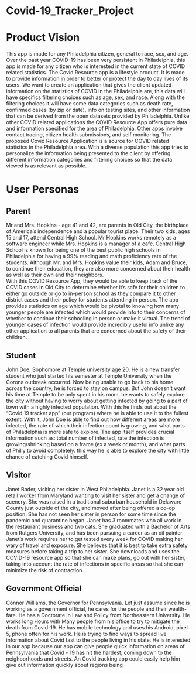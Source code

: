 # Covid-19_Tracker_Project
# Product Vision
This app is made for any Philadelphia citizen, general to race, sex, and age. Over the past year COVID-19 has been very persistent in Philadelphia, this app is made for any citizen who is interested in the current state of COVID related statistics. The Covid Resource app is a lifestyle product. It is made to provide information in order to better or protect the day to day lives of its users. We want to create an application that gives the client updated information on the statistics of COVID in the Philadelphia are, this data will have specifics filtering choices such as age, sex, and race. Along with the filtering choices it will have some data categories such as death rate, confirmed cases (by zip or date), info on testing sites, and other information that can be derived from the open datasets provided by Philadelphia. Unlike other COVID related applications the COVID Resource App offers pure data and information specified for the area of Philadelphia. Other apps involve contact tracing, citizen health submissions, and self monitoring. The proposed Covid Resource Application is a source for COVID related statistics in the Philadelphia area. With a diverse population this app tries to personalize the information being presented to the client by offering different information categories and filtering choices so that the data viewed is as relevant as possible.
# User Personas
## Parent
Mr and Mrs. Hopkins - age 41 and 42, are parents in Old City, the birthplace of America’s independence and a popular tourist place.  Their two kids, ages 15 and 17, attend Central High School.  Mr Hopkins works remotely as a software engineer while Mrs. Hopkins is a manager of a cafe.  Central High School is known for being one of the best public high schools in Philadelphia for having a 99% reading and math proficiency rate of the students.  Although Mr. and Mrs. Hopkins value their kids, Adam and Bruce, to continue their education, they are also more concerned about their health as well as their own and their neighbors.  
With this COVID Resource App, they would be able to keep track of the COVID cases in Old City to determine whether it’s safe for their children to either go outside or go to in-person school as they compare it to other district cases and their policy for students attending in person.  The app provides statistics on age which would be pivotal to knowing how many younger people are infected which would provide info to their concerns of whether to continue their schooling in person or make it virtual.  The trend of younger cases of infection would provide incredibly useful info unlike any other application to all parents that are concerned about the safety of their children.
## Student
John Doe, Sophomore at Temple university age 20. He is a new transfer student who just started his semester at Temple University when the Corona outbreak occurred. Now being unable to go back to his home across the country, he is forced to stay on campus. But John doesn't want his time at Temple to be only spent in his room, he wants to safely explore the city without having to worry about getting infected by going to a part of town with a highly infected population. With this he finds out about the “Covid 19 tracker app” (our program) where he is able to use it to the fullest extent.
	With it, John Doe is able to find out how different areas are more infected, the rate of which their infection count is growing, and what parts of Philadelphia is more safe to explore. The app itself provides crucial information such as: total number of infected, rate the infection is growing/shrinking based on a frame (ex a week or month), and what parts of Philly to avoid completely. this way he is able to explore the city with little chance of catching Covid himself.

## Visitor
Janet Bader, visiting her sister in West Philadelphia. Janet is a 32 year old retail worker from Maryland wanting to visit her sister and get a change of scenery. She was raised in a traditional suburban household in Delaware County just outside of the city, and moved after being offered a co-op position. She has not seen her sister in person for some time since the pandemic and quarantine began. Janet has 3 roommates who all work in the restaurant business and two cats. She graduated with a Bachelor of Arts from Rutgers University, and has been pursuing a career as an oil painter.
Janet’s work requires her to get tested every week for COVID making her wary of travel and exposure. She believes that it is best to take extra safety measures before taking a trip to her sister. She downloads and uses the COVID-19 resource app so that she can make plans, go out with her sister, taking into account the rate of infections in specific areas so that she can minimize the risk of contraction.

## Government Official
Connor Williams, the Governor for Pennsylvania. Let just assume since he is working as a government official, he cares for the people and their wealth-fare. He has a Doctorate in Law and Policy from Northeastern University. He works long Hours with Many people from his office to try to mitigate the death from Covid-19. He has mobile technology and uses his Android, pixel 5, phone often for his work. He is trying to find ways to spread live information about Covid fast to the people living in his state.
He is interested in our app because our app can give people quick information on areas of Pennsylvania that Covid - 19 has hit the hardest, coming down to the neighborhoods and streets. An Covid tracking app could easily help him give out information quickly about regions being 

